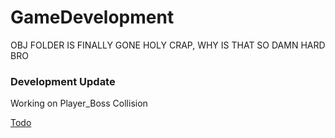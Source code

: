 # GameDevelopment

OBJ FOLDER IS FINALLY GONE HOLY CRAP, WHY IS THAT SO DAMN HARD BRO

### Development Update

Working on Player_Boss Collision

[Todo](TODO.md)
